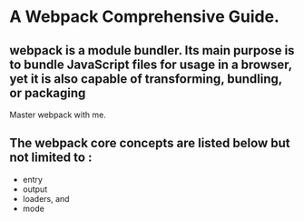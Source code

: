 # A Webpack Comprehensive Guide.

## webpack is a module bundler. Its main purpose is to bundle JavaScript files for usage in a browser, yet it is also capable of transforming, bundling, or packaging 

Master webpack with me.

## The webpack core concepts are listed below but not limited to :
- entry
- output
- loaders, and 
- mode

